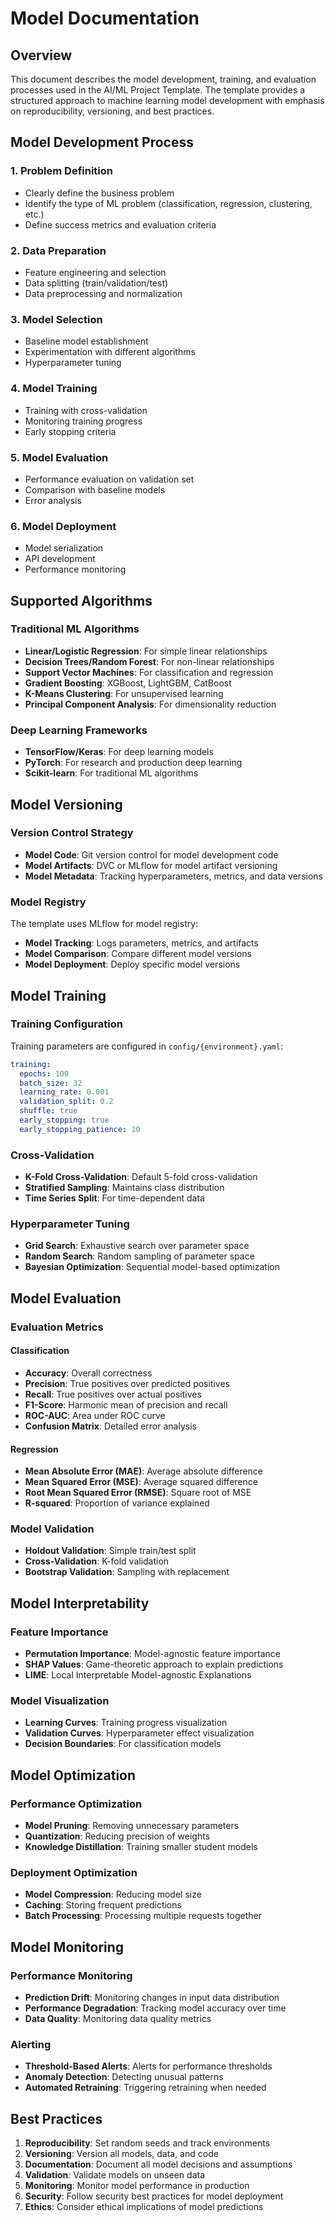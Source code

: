 # Model Documentation

## Overview

This document describes the model development, training, and evaluation processes used in the AI/ML Project Template. The template provides a structured approach to machine learning model development with emphasis on reproducibility, versioning, and best practices.

## Model Development Process

### 1. Problem Definition

- Clearly define the business problem
- Identify the type of ML problem (classification, regression, clustering, etc.)
- Define success metrics and evaluation criteria

### 2. Data Preparation

- Feature engineering and selection
- Data splitting (train/validation/test)
- Data preprocessing and normalization

### 3. Model Selection

- Baseline model establishment
- Experimentation with different algorithms
- Hyperparameter tuning

### 4. Model Training

- Training with cross-validation
- Monitoring training progress
- Early stopping criteria

### 5. Model Evaluation

- Performance evaluation on validation set
- Comparison with baseline models
- Error analysis

### 6. Model Deployment

- Model serialization
- API development
- Performance monitoring

## Supported Algorithms

### Traditional ML Algorithms

- **Linear/Logistic Regression**: For simple linear relationships
- **Decision Trees/Random Forest**: For non-linear relationships
- **Support Vector Machines**: For classification and regression
- **Gradient Boosting**: XGBoost, LightGBM, CatBoost
- **K-Means Clustering**: For unsupervised learning
- **Principal Component Analysis**: For dimensionality reduction

### Deep Learning Frameworks

- **TensorFlow/Keras**: For deep learning models
- **PyTorch**: For research and production deep learning
- **Scikit-learn**: For traditional ML algorithms

## Model Versioning

### Version Control Strategy

- **Model Code**: Git version control for model development code
- **Model Artifacts**: DVC or MLflow for model artifact versioning
- **Model Metadata**: Tracking hyperparameters, metrics, and data versions

### Model Registry

The template uses MLflow for model registry:

- **Model Tracking**: Logs parameters, metrics, and artifacts
- **Model Comparison**: Compare different model versions
- **Model Deployment**: Deploy specific model versions

## Model Training

### Training Configuration

Training parameters are configured in `config/{environment}.yaml`:

```yaml
training:
  epochs: 100
  batch_size: 32
  learning_rate: 0.001
  validation_split: 0.2
  shuffle: true
  early_stopping: true
  early_stopping_patience: 10
```

### Cross-Validation

- **K-Fold Cross-Validation**: Default 5-fold cross-validation
- **Stratified Sampling**: Maintains class distribution
- **Time Series Split**: For time-dependent data

### Hyperparameter Tuning

- **Grid Search**: Exhaustive search over parameter space
- **Random Search**: Random sampling of parameter space
- **Bayesian Optimization**: Sequential model-based optimization

## Model Evaluation

### Evaluation Metrics

#### Classification

- **Accuracy**: Overall correctness
- **Precision**: True positives over predicted positives
- **Recall**: True positives over actual positives
- **F1-Score**: Harmonic mean of precision and recall
- **ROC-AUC**: Area under ROC curve
- **Confusion Matrix**: Detailed error analysis

#### Regression

- **Mean Absolute Error (MAE)**: Average absolute difference
- **Mean Squared Error (MSE)**: Average squared difference
- **Root Mean Squared Error (RMSE)**: Square root of MSE
- **R-squared**: Proportion of variance explained

### Model Validation

- **Holdout Validation**: Simple train/test split
- **Cross-Validation**: K-fold validation
- **Bootstrap Validation**: Sampling with replacement

## Model Interpretability

### Feature Importance

- **Permutation Importance**: Model-agnostic feature importance
- **SHAP Values**: Game-theoretic approach to explain predictions
- **LIME**: Local Interpretable Model-agnostic Explanations

### Model Visualization

- **Learning Curves**: Training progress visualization
- **Validation Curves**: Hyperparameter effect visualization
- **Decision Boundaries**: For classification models

## Model Optimization

### Performance Optimization

- **Model Pruning**: Removing unnecessary parameters
- **Quantization**: Reducing precision of weights
- **Knowledge Distillation**: Training smaller student models

### Deployment Optimization

- **Model Compression**: Reducing model size
- **Caching**: Storing frequent predictions
- **Batch Processing**: Processing multiple requests together

## Model Monitoring

### Performance Monitoring

- **Prediction Drift**: Monitoring changes in input data distribution
- **Performance Degradation**: Tracking model accuracy over time
- **Data Quality**: Monitoring data quality metrics

### Alerting

- **Threshold-Based Alerts**: Alerts for performance thresholds
- **Anomaly Detection**: Detecting unusual patterns
- **Automated Retraining**: Triggering retraining when needed

## Best Practices

1. **Reproducibility**: Set random seeds and track environments
2. **Versioning**: Version all models, data, and code
3. **Documentation**: Document all model decisions and assumptions
4. **Validation**: Validate models on unseen data
5. **Monitoring**: Monitor model performance in production
6. **Security**: Follow security best practices for model deployment
7. **Ethics**: Consider ethical implications of model predictions